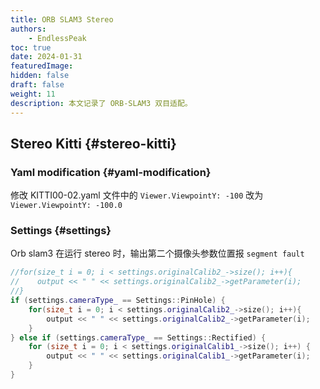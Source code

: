 ```yaml
---
title: ORB SLAM3 Stereo
authors: 
    - EndlessPeak
toc: true
date: 2024-01-31
featuredImage: 
hidden: false
draft: false
weight: 11
description: 本文记录了 ORB-SLAM3 双目适配。
---
```


## Stereo Kitti {#stereo-kitti}


### Yaml modification {#yaml-modification}

修改 KITTI00-02.yaml 文件中的 `Viewer.ViewpointY: -100` 改为 `Viewer.ViewpointY: -100.0`


### Settings {#settings}

Orb slam3 在运行 stereo 时，输出第二个摄像头参数位置报 `segment fault`

```cpp
//for(size_t i = 0; i < settings.originalCalib2_->size(); i++){
//    output << " " << settings.originalCalib2_->getParameter(i);
//}
if (settings.cameraType_ == Settings::PinHole) {
    for(size_t i = 0; i < settings.originalCalib2_->size(); i++){
        output << " " << settings.originalCalib2_->getParameter(i);
    }
} else if (settings.cameraType_ == Settings::Rectified) {
    for (size_t i = 0; i < settings.originalCalib1_->size(); i++) {
        output << " " << settings.originalCalib1_->getParameter(i);
    }
}
```
